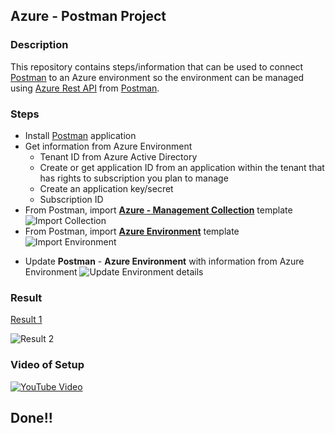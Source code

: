 ## Azure - Postman Project

### Description

This repository contains steps/information that can be used to connect [Postman][1] to an Azure environment so the environment can be managed using [Azure Rest API](https://docs.microsoft.com/en-us/rest/api/azure/) from [Postman][1].

### Steps


- Install [Postman][1] application
- Get information from Azure Environment
    - Tenant ID from Azure Active Directory 
    - Create or get application ID from an application within the tenant that has rights to subscription you plan to manage
    - Create an application key/secret 
    - Subscription ID
- From Postman, import [**Azure - Management Collection**](./Azure_Management.postman_collection.json) template
![Import Collection](https://i.imgur.com/xmS15W2.png "Import Collection")
- From Postman, import [**Azure Environment**](Azure.postman_environment.json) template
![Import Environment](https://i.imgur.com/NlrVozZ.png "Import Environment") 
+ Update **Postman** - **Azure Environment** with information from Azure Environment
![Update Environment details](https://i.imgur.com/iSNrbQ3.png "Update Environment details")



### Result

[Result 1](https://i.imgur.com/ZHmhNeC.png)

![Result 2](https://i.imgur.com/pgVpZpC.png)

[1]:https://www.getpostman.com/

### Video of Setup

[![YouTube Video](https://img.youtube.com/vi/2bfgeBKRxl4/0.jpg)](http://www.youtube.com/watch?v=2bfgeBKRxl4)

## Done!!